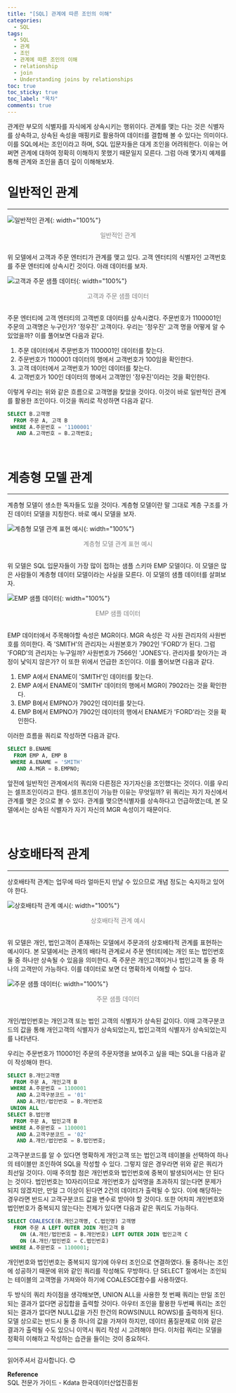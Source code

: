 ```yaml
---
title: "[SQL] 관계에 따른 조인의 이해"
categories:
  - SQL
tags:
  - SQL
  - 관계
  - 조인
  - 관계에 따른 조인의 이해
  - relationship
  - join
  - Understanding joins by relationships
toc: true
toc_sticky: true
toc_label: "목차"
comments: true
---
```


관계란 부모의 식별자를 자식에게 상속시키는 행위이다. 관계를 맺는 다는 것은 식별자를 상속하고, 상속된 속성을 매핑키로 활용하여 데이터를 결합해 볼 수 있다는 의미이다. 이를 SQL에서는 조인이라고 하며, SQL 입문자들은 대게 조인을 어려워한다. 이유는 어쩌면 관계에 대하여 정확히 이해하지 못했기 때문일지 모른다. 그럼 아래 몇가지 예제를 통해 관계와 조인을 좀더 깊이 이해해보자.

# 일반적인 관계
---
![일반적인 관계](/assets/img/posts/20220906/general-relationship.png "일반적인 관계"){: width="100%"}
<div style="color: gray; text-align: center; margin-bottom: 30px;">일반적인 관계</div>

위 모델에서 고객과 주문 엔터티가 관계를 맺고 있다. 고객 엔터티의 식별자인 고객번호를 주문 엔터티에 상속시킨 것이다. 아래 데이터를 보자.

![고객과 주문 샘플 데이터](/assets/img/posts/20220906/customer-and-order-sample-data.png "고객과 주문 샘플 데이터"){: width="100%"}
<div style="color: gray; text-align: center; margin-bottom: 30px;">고객과 주문 샘플 데이터</div>

주문 엔터티에 고객 엔터티의 고객번호 데이터를 상속시켰다. 주문번호가 1100001인 주문의 고객명은 누구인가? '정우진' 고객이다. 우리는 '정우진' 고객 명을 어떻게 알 수 있었을까? 이를 풀어보면 다음과 같다.

1. 주문 데이터에서 주문번호가 1100001인 데이터를 찾는다.
2. 주문번호가 1100001 데이터의 행에서 고객번호가 100임을 확인한다.
3. 고객 데이터에서 고객번호가 100인 데이터를 찾는다.
4. 고객번호가 100인 데이터의 행에서 고객명인 '정우진'이라는 것을 확인한다.

이렇게 우리는 위와 같은 흐름으로 고객명을 찾았을 것이다. 이것이 바로 일반적인 관계를 활용한 조인이다. 이것을 쿼리로 작성하면 다음과 같다.

```sql
SELECT B.고객명
  FROM 주문 A, 고객 B
 WHERE A.주문번호 = '1100001'
   AND A.고객번호 = B.고객번호;
```

<br>

# 계층형 모델 관계
---
계층형 모델이 생소한 독자들도 있을 것이다. 계층형 모델이란 말 그대로 계층 구조를 가진 데이터 모델을 지칭한다. 바로 예시 모델을 보자.

![계층형 모델 관계 표현 예시](/assets/img/posts/20220906/hierarchical-model-relationship-representation-example.png "계층형 모델 관계 표현 예시"){: width="100%"}
<div style="color: gray; text-align: center; margin-bottom: 30px;">계층형 모델 관계 표현 예시</div>

위 모델은 SQL 입문자들이 가장 많이 접하는 샘플 스키마 EMP 모델이다. 이 모델은 많은 사람들이 계층형 데이터 모델이라는 사실을 모른다. 이 모델의 샘플 데이터를 살펴보자.

![EMP 샘플 데이터](/assets/img/posts/20220906/emp-sample-data.png "EMP 샘플 데이터"){: width="100%"}
<div style="color: gray; text-align: center; margin-bottom: 30px;">EMP 샘플 데이터</div>

EMP 데이터에서 주목해야할 속성은 MGR이다. MGR 속성은 각 사원 관리자의 사원번호를 의미한다. 즉 'SMITH'의 관리자는 사원본호가 7902인 'FORD'가 된다. 그럼 'FORD'의 관리자는 누구일까? 사원번호가 7566인 'JONES'다. 관리자를 찾아가는 과정이 낯익지 않은가? 이 또한 위에서 언급한 조인이다. 이를 풀어보면 다음과 같다.

1. EMP A에서 ENAME이 'SMITH'인 데이터를 찾는다.
2. EMP A에서 ENAME이 'SMITH' 데이터의 행에서 MGR이 7902라는 것을 확인한다.
3. EMP B에서 EMPNO가 7902인 데이터를 찾는다.
4. EMP B에서 EMPNO가 7902인 데이터의 행에서 ENAME가 'FORD'라는 것을 확인한다.

이러한 흐름을 쿼리로 작성하면 다음과 같다.

```sql
SELECT B.ENAME
  FROM EMP A, EMP B
 WHERE A.ENAME = 'SMITH'
   AND A.MGR = B.EMPNO;
```

앞전에 일반적인 관계에서의 쿼리와 다른점은 자기자신을 조인했다는 것이다. 이를 우리는 셀프조인이라고 한다. 셀프조인이 가능한 이유는 무엇일까? 위 쿼리는 자기 자신에서 관계를 맺은 것으로 볼 수 있다. 관계를 맺으면식별자를 상속하다고 언급하였는데, 본 모델에서는 상속된 식별자가 자기 자신의 MGR 속성이기 때문이다.

<br>

# 상호배타적 관계
---
상호배타적 관계는 업무에 따라 얼마든지 만날 수 있으므로 개념 정도는 숙지하고 있어야 한다.

![상호배타적 관계 예시](/assets/img/posts/20220906/examples-of-mutually-exclusive-relationships.png "상호배타적 관계 예시"){: width="100%"}
<div style="color: gray; text-align: center; margin-bottom: 30px;">상호배타적 관계 예시</div>

위 모델은 개인, 법인고객이 존재하는 모델에서 주문과의 상호배타적 관계를 표현하는 예시이다. 본 모델에서는 관계의 배타적 관계로서 주문 엔터티에는 개인 또는 법인번호 둘 중 하나만 상속될 수 있음을 의미한다. 즉 주문은 개인고객이거나 법인고객 둘 중 하나의 고객만이 가능하다. 이를 데이터로 보면 더 명확하게 이해할 수 있다.

![주문 샘플 데이터](/assets/img/posts/20220906/order-sample-data.png "주문 샘플 데이터"){: width="100%"}
<div style="color: gray; text-align: center; margin-bottom: 30px;">주문 샘플 데이터</div>

개인/법인번호는 개인고객 또는 법인 고객의 식별자가 상속된 값이다. 이때 고객구분코드의 값을 통해 개인고객의 식별자가 상속되었는지, 법인고객의 식별자가 상속되었는지를 나타낸다.  

우리는 주문번호가 110001인 주문의 주문자명을 보여주고 싶을 때는 SQL을 다음과 같이 작성해야 한다.

```sql
SELECT B.개인고객명
  FROM 주문 A, 개인고객 B
 WHERE A.주문번호 = 1100001
   AND A.고객구분코드 = '01'
   AND A.개인/법인번호 = B.개인번호
 UNION ALL
SELECT B.법인명
  FROM 주문 A, 법인고객 B
 WHERE A.주문번호 = 1100001
   AND A.고객구분코드 = '02'
   AND A.개인/법인번호 = B.법인번호;
```

고객구분코드를 알 수 있다면 명확하게 개인고객 또는 법인고객 테이블을 선택하여 하나의 테이블만 조인하여 SQL을 작성할 수 있다. 그렇지 않은 경우라면 위와 같은 쿼리가 최선일 것이다. 이때 주의할 점은 개인번호와 법인번호에 중복이 발생되어서는 안 된다는 것이다. 법인번호는 10자리이므로 개인번호가 십억명을 초과하지 않는다면 문제가 되지 않겠지만, 만일 그 이상이 된다면 2건의 데이터가 출력될 수 있다. 이에 해당하는 경우라면 반드시 고객구분코드 값을 변수로 받아야 할 것이다. 또한 어차피 개인번호와 법인번호가 중복되지 않는다는 전제가 있다면 다음과 같은 쿼리도 가능하다.

```sql
SELECT COALESCE(B.개인고객명, C.법인명) 고객명
  FROM 주문 A LEFT OUTER JOIN 개인고객 B
    ON (A.개인/법인번호 = B.개인번호) LEFT OUTER JOIN 법인고객 C
    ON (A.개인/법인번호 = C.법인번호)
 WHERE A.주문번호 = 1100001;
```

개인번호와 법인번호는 중복되지 않기에 아우터 조인으로 연결하였다. 둘 중하나는 조인에 성공하기 때문에 위와 같인 쿼리를 작성해도 무방하다. 단 SELECT 절에서는 조인되는 테이블의 고객명을 가져와야 하기에 COALESCE함수를 사용하였다.  

두 방식의 쿼리 차이점을 생각해보면, UNION ALL을 사용한 첫 번째 쿼리는 만일 조인되는 결과가 없다면 공집합을 출력할 것이다. 아우터 조인을 활용한 두번째 쿼리는 조인되는 결과가 없다면 NULL값을 가진 한건의 ROWS(NULL ROWS)를 출력하게 된다. 모델 상으로는 반드시 둘 중 하나의 값을 가져야 하지만, 데이터 품질문제로 이와 같은 결과가 출력될 수도 있으니 이역시 쿼리 작성 시 고려해야 한다.
이처럼 쿼리는 모델을 정확히 이해하고 작성하는 습관을 들이는 것이 중요하다.

---

읽어주셔서 감사합니다. 😊 

__Reference__  
SQL 전문가 가이드 - Kdata 한국데이터산업진흥원